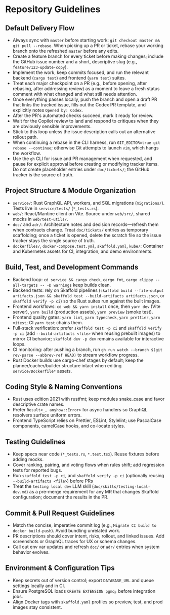 # Repository Guidelines

## Default Delivery Flow
- Always sync with `master` before starting work: `git checkout master && git pull --rebase`. When picking up a PR or ticket, rebase your working branch onto the refreshed `master` before any edits.
- Create a feature branch for every ticket before making changes; include the GitHub issue number and a short, descriptive slug (e.g., `feature/123-update-copy`).
- Implement the work, keep commits focused, and run the relevant backend (`cargo test`) and frontend (`yarn test`) suites.
- Treat each major checkpoint on a PR (e.g., before opening, after rebasing, after addressing review) as a moment to leave a fresh status comment with what changed and what still needs attention.
- Once everything passes locally, push the branch and open a draft PR that links the tracked issue, fills out the Codex PR template, and explicitly notes `Opened by: Codex`.
- After the PR's automated checks succeed, mark it ready for review.
- Wait for the Copilot review to land and respond to critiques when they are obviously sensible improvements.
- Stick to this loop unless the issue description calls out an alternative rollout path.
- When continuing a rebase in the CLI harness, run `GIT_EDITOR=true git rebase --continue`; otherwise Git attempts to launch `vim`, which hangs the workflow.
- Use the `gh` CLI for issue and PR management when requested, and pause for explicit approval before creating or modifying tracker items. Do not create placeholder entries under `doc/tickets/`; the GitHub tracker is the source of truth.

## Project Structure & Module Organization
- `service/`: Rust GraphQL API, workers, and SQL migrations (`migrations/`). Tests live in `service/tests/` (`*_tests.rs`).
- `web/`: React/Mantine client on Vite. Source under `web/src/`, shared mocks in `web/test-utils/`.
- `doc/` and `adr/`: Architecture notes and decision records—refresh them when contracts change. Treat `doc/tickets/` entries as temporary scaffolding; once a ticket is opened, delete the scratch file so the issue tracker stays the single source of truth.
- `dockerfiles/`, `docker-compose.test.yml`, `skaffold.yaml`, `kube/`: Container and Kubernetes assets for CI, integration, and demo environments.

## Build, Test, and Development Commands
- Backend loop: `cd service && cargo check`, `cargo fmt`, `cargo clippy --all-targets -- -D warnings` keep builds clean.
- Backend tests: rely on Skaffold pipelines (`skaffold build --file-output artifacts.json && skaffold test --build-artifacts artifacts.json`, or `skaffold verify -p ci`) so the Rust suites run against the built images.
- Frontend workflows: `cd web && yarn install` once, then `yarn dev` (Vite server), `yarn build` (production assets), `yarn preview` (smoke test).
- Frontend quality gates: `yarn lint`, `yarn typecheck`, `yarn prettier`, `yarn vitest`; CI `yarn test` chains them.
- Full-stack verification: prefer `skaffold test -p ci` and `skaffold verify -p ci` (add `--build-artifacts <file>` when reusing prebuilt images) to mirror CI behavior; `skaffold dev -p dev` remains available for interactive loops.
- CI monitoring: after pushing a branch, run `gh run watch --branch $(git rev-parse --abbrev-ref HEAD)` to stream workflow progress.
- Rust Docker builds use cargo-chef stages by default; keep the planner/cacher/builder structure intact when editing `service/Dockerfile*` assets.

## Coding Style & Naming Conventions
- Rust uses edition 2021 with rustfmt; keep modules snake_case and favor descriptive crate names.
- Prefer `Result<_, anyhow::Error>` for async handlers so GraphQL resolvers surface uniform errors.
- Frontend TypeScript relies on Prettier, ESLint, Stylelint; use PascalCase components, camelCase hooks, and co-locate styles.

## Testing Guidelines
- Keep specs near code (`*_tests.rs`, `*.test.tsx`). Reuse fixtures before adding mocks.
- Cover ranking, pairing, and voting flows when rules shift; add regression tests for reported bugs.
- Run `skaffold test -p ci`, and `skaffold verify -p ci` (optionally reusing `--build-artifacts <file>`) before PRs
- Treat the `testing local dev` LLM skill (`doc/skills/testing-local-dev.md`) as a pre-merge requirement for any MR that changes Skaffold configuration; document the results in the PR.

## Commit & Pull Request Guidelines
- Match the concise, imperative commit log (e.g., `Migrate CI build to docker build-push`). Avoid bundling unrelated work.
- PR descriptions should cover intent, risks, rollout, and linked issues. Add screenshots or GraphQL traces for UX or schema changes.
- Call out env var updates and refresh `doc/` or `adr/` entries when system behavior evolves.

## Environment & Configuration Tips
- Keep secrets out of version control; export `DATABASE_URL` and queue settings locally and in CI.
- Ensure PostgreSQL loads `CREATE EXTENSION pgmq;` before integration jobs.
- Align Docker tags with `skaffold.yaml` profiles so preview, test, and prod images stay consistent.
